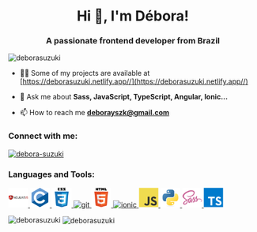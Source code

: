 <h1 align="center">Hi 👋, I'm Débora!</h1>
<h3 align="center">A passionate frontend developer from Brazil</h3>

<p align="left"> <img src="https://komarev.com/ghpvc/?username=deborasuzuki&label=Profile%20views&color=0e75b6&style=flat" alt="deborasuzuki" /> </p>

<!-- - 🔭 I’m currently working on **MG Gestões** -->

- 👨‍💻 Some of my projects are available at [https://deborasuzuki.netlify.app//](https://deborasuzuki.netlify.app//)

- 💬 Ask me about **Sass, JavaScript, TypeScript, Angular, Ionic...**

- 📫 How to reach me **deborayszk@gmail.com**

<h3 align="left">Connect with me:</h3>
<p align="left">
<a href="https://www.linkedin.com/in/debora-suzuki/" target="blank"><img align="center" src="https://image.flaticon.com/icons/png/512/174/174857.png" alt="debora-suzuki" height="25" width="25" /></a>
</p>

<h3 align="left">Languages and Tools:</h3>
<p align="left"> <a href="https://angular.io" target="_blank"> <img src="https://raw.githubusercontent.com/devicons/devicon/master/icons/angularjs/angularjs-original-wordmark.svg" alt="angularjs" width="40" height="40"/> </a> <a href="https://www.cprogramming.com/" target="_blank"> <img src="https://raw.githubusercontent.com/devicons/devicon/master/icons/c/c-original.svg" alt="c" width="40" height="40"/> </a> <a href="https://www.w3schools.com/css/" target="_blank"> <img src="https://raw.githubusercontent.com/devicons/devicon/master/icons/css3/css3-original-wordmark.svg" alt="css3" width="40" height="40"/> </a> <a href="https://git-scm.com/" target="_blank"> <img src="https://www.vectorlogo.zone/logos/git-scm/git-scm-icon.svg" alt="git" width="40" height="40"/> </a> <a href="https://www.w3.org/html/" target="_blank"> <img src="https://raw.githubusercontent.com/devicons/devicon/master/icons/html5/html5-original-wordmark.svg" alt="html5" width="40" height="40"/> </a> <a href="https://ionicframework.com" target="_blank"> <img src="https://upload.wikimedia.org/wikipedia/commons/d/d1/Ionic_Logo.svg" alt="ionic" width="40" height="40"/> </a> <a href="https://developer.mozilla.org/en-US/docs/Web/JavaScript" target="_blank"> <img src="https://raw.githubusercontent.com/devicons/devicon/master/icons/javascript/javascript-original.svg" alt="javascript" width="40" height="40"/> </a> <a href="https://www.python.org" target="_blank"> <img src="https://raw.githubusercontent.com/devicons/devicon/master/icons/python/python-original.svg" alt="python" width="40" height="40"/> </a> <a href="https://sass-lang.com" target="_blank"> <img src="https://raw.githubusercontent.com/devicons/devicon/master/icons/sass/sass-original.svg" alt="sass" width="40" height="40"/> </a> <a href="https://www.typescriptlang.org/" target="_blank"> <img src="https://raw.githubusercontent.com/devicons/devicon/master/icons/typescript/typescript-original.svg" alt="typescript" width="40" height="40"/> </a> </p>

<p><img align="left" src="https://github-readme-stats.vercel.app/api/top-langs?username=deborasuzuki&show_icons=true&locale=en&layout=compact" alt="deborasuzuki" /></p>

<p>&nbsp;<img align="center" src="https://github-readme-stats.vercel.app/api?username=deborasuzuki&show_icons=true&locale=en" alt="deborasuzuki" /></p>


